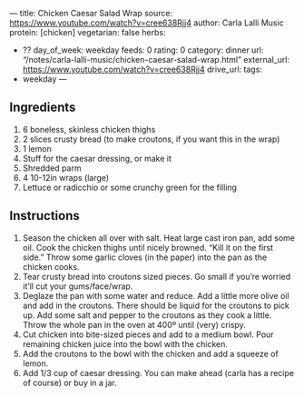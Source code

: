 —
title: Chicken Caesar Salad Wrap
source: https://www.youtube.com/watch?v=cree638Rjj4
author: Carla Lalli Music
protein: [chicken]
vegetarian: false
herbs:
- ??
day_of_week: weekday
feeds: 0
rating: 0
category: dinner
url: “/notes/carla-lalli-music/chicken-caesar-salad-wrap.html”
external_url: https://www.youtube.com/watch?v=cree638Rjj4
drive_url:
tags:
- weekday
—

## Ingredients

1. 6 boneless, skinless chicken thighs
2. 2 slices crusty bread (to make croutons, if you want this in the wrap)
3. 1 lemon
4. Stuff for the caesar dressing, or make it
4. Shredded parm
5. 4 10-12in wraps (large)
6. Lettuce or radicchio or some crunchy green for the filling

## Instructions

1. Season the chicken all over with salt. Heat large cast iron pan, add some oil. Cook the chicken thighs until nicely browned. “Kill it on the first side.” Throw some garlic cloves (in the paper) into the pan as the chicken cooks.
2. Tear crusty bread into croutons sized pieces. Go small if you’re worried it’ll cut your gums/face/wrap.
3. Deglaze the pan with some water and reduce. Add a little more olive oil and add in the croutons. There should be liquid for the croutons to pick up. Add some salt and pepper to the croutons as they cook a little. Throw the whole pan in the oven at 400º until (very) crispy.
4. Cut chicken into bite-sized pieces and add to a medium bowl. Pour remaining chicken juice into the bowl with the chicken.
5. Add the croutons to the bowl with the chicken and add a squeeze of lemon.
6. Add 1/3 cup of caesar dressing. You can make ahead (carla has a recipe of course) or buy in a jar. 
 